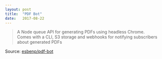 ```yaml
---
layout: post
title:  "PDF Bot"
date:   2017-08-22
---
```


> A Node queue API for generating PDFs using headless Chrome. Comes with a CLI, S3 storage and webhooks for notifying subscribers about generated PDFs

Source: [esbenp/pdf-bot](https://github.com/esbenp/pdf-bot)
